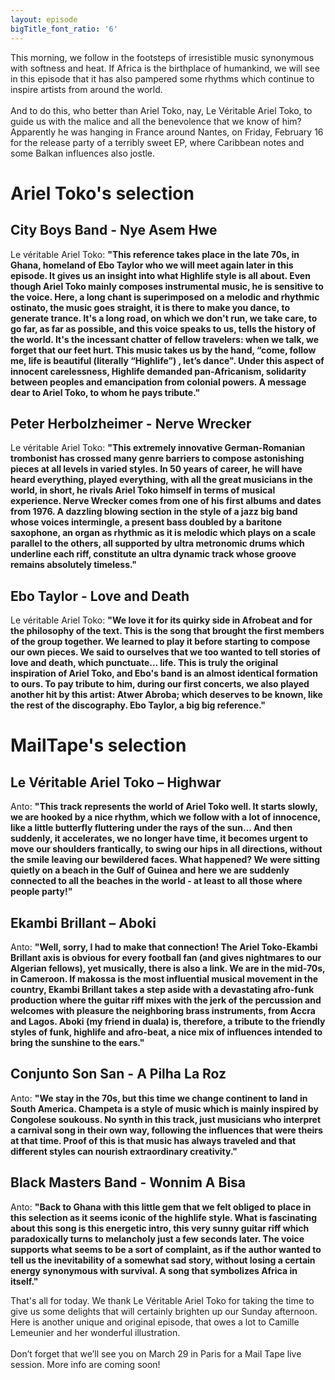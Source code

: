 ```yaml
---
layout: episode
bigTitle_font_ratio: '6'
---
```

<p id="introduction">
	This morning, we follow in the footsteps of irresistible music synonymous with softness and heat. If Africa is the birthplace of humankind, we will see in this episode that it has also pampered some rhythms which continue to inspire artists from around the world.
	<br><br>
  And to do this, who better than Ariel Toko, nay, Le Véritable Ariel Toko, to guide us with the malice and all the benevolence that we know of him? Apparently he was hanging in France around Nantes, on Friday, February 16 for the release party of a terribly sweet EP, where Caribbean notes and some Balkan influences also jostle.
</p>

# Ariel Toko's selection

## City Boys Band - Nye Asem Hwe

Le véritable Ariel Toko: **"**This reference takes place in the late 70s, in Ghana, homeland of Ebo Taylor who we will meet again later in this episode. It gives us an insight into what Highlife style is all about. Even though Ariel Toko mainly composes instrumental music, he is sensitive to the voice. Here, a long chant is superimposed on a melodic and rhythmic ostinato, the music goes straight, it is there to make you dance, to generate trance. It's a long road, on which we don't run, we take care, to go far, as far as possible, and this voice speaks to us, tells the history of the world. It's the incessant chatter of fellow travelers: when we talk, we forget that our feet hurt. This music takes us by the hand, “come, follow me, life is beautiful (literally “Highlife”) , let’s dance". Under this aspect of innocent carelessness, Highlife demanded pan-Africanism, solidarity between peoples and emancipation from colonial powers. A message dear to Ariel Toko, to whom he pays tribute.**"**

## Peter Herbolzheimer - Nerve Wrecker

Le véritable Ariel Toko: **"**This extremely innovative German-Romanian trombonist has crossed many genre barriers to compose astonishing pieces at all levels in varied styles. In 50 years of career, he will have heard everything, played everything, with all the great musicians in the world, in short, he rivals Ariel Toko himself in terms of musical experience. Nerve Wrecker comes from one of his first albums and dates from 1976. A dazzling blowing section in the style of a jazz big band whose voices intermingle, a present bass doubled by a baritone saxophone, an organ as rhythmic as it is melodic which plays on a scale parallel to the others, all supported by ultra metronomic drums which underline each riff, constitute an ultra dynamic track whose groove remains absolutely timeless.**"**

## Ebo Taylor - Love and Death

Le véritable Ariel Toko: **"**We love it for its quirky side in Afrobeat and for the philosophy of the text. This is the song that brought the first members of the group together. We learned to play it before starting to compose our own pieces. We said to ourselves that we too wanted to tell stories of love and death, which punctuate… life. This is truly the original inspiration of Ariel Toko, and Ebo's band is an almost identical formation to ours. To pay tribute to him, during our first concerts, we also played another hit by this artist: Atwer Abroba; which deserves to be known, like the rest of the discography. Ebo Taylor, a big big reference.**"**

# MailTape's selection

## Le Véritable Ariel Toko – Highwar
Anto: **"**This track represents the world of Ariel Toko well. It starts slowly, we are hooked by a nice rhythm, which we follow with a lot of innocence, like a little butterfly fluttering under the rays of the sun... And then suddenly, it accelerates, we no longer have time, it becomes urgent to move our shoulders frantically, to swing our hips in all directions, without the smile leaving our bewildered faces. What happened? We were sitting quietly on a beach in the Gulf of Guinea and here we are suddenly connected to all the beaches in the world - at least to all those where people party!**"**

## Ekambi Brillant – Aboki

Anto: **"**Well, sorry, I had to make that connection! The Ariel Toko-Ekambi Brillant axis is obvious for every football fan (and gives nightmares to our Algerian fellows), yet musically, there is also a link. We are in the mid-70s, in Cameroon. If makossa is the most influential musical movement in the country, Ekambi Brillant takes a step aside with a devastating afro-funk production where the guitar riff mixes with the jerk of the percussion and welcomes with pleasure the neighboring brass instruments, from Accra and Lagos. Aboki (my friend in duala) is, therefore, a tribute to the friendly styles of funk, highlife and afro-beat, a nice mix of influences intended to bring the sunshine to the ears.**"**

## Conjunto Son San - A Pilha La Roz

Anto: **"**We stay in the 70s, but this time we change continent to land in South America. Champeta is a style of music which is mainly inspired by Congolese soukouss. No synth in this track, just musicians who interpret a carnival song in their own way, following the influences that were theirs at that time. Proof of this is that music has always traveled and that different styles can nourish extraordinary creativity.**"**

## Black Masters Band - Wonnim A Bisa

Anto: **"**Back to Ghana with this little gem that we felt obliged to place in this selection as it seems iconic of the highlife style. What is fascinating about this song is this energetic intro, this very sunny guitar riff which paradoxically turns to melancholy just a few seconds later. The voice supports what seems to be a sort of complaint, as if the author wanted to tell us the inevitability of a somewhat sad story, without losing a certain energy synonymous with survival. A song that symbolizes Africa in itself.**"**

<p id="outroduction">That's all for today.
We thank Le Véritable Ariel Toko for taking the time to give us some delights that will certainly brighten up our Sunday afternoon. Here is another unique and original episode, that owes a lot to Camille Lemeunier and her wonderful illustration.
<br><br>
Don’t forget that we’ll see you on March 29 in Paris for a Mail Tape live session.
More info are coming soon!</p>
